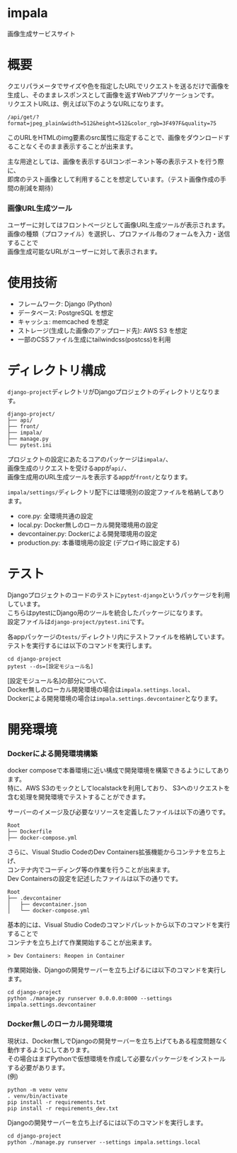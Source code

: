# impala
画像生成サービスサイト

# 概要
クエリパラメータでサイズや色を指定したURLでリクエストを送るだけで画像を生成し、そのままレスポンスとして画像を返すWebアプリケーションです。  
リクエストURLは、例えば以下のようなURLになります。
```
/api/get/?format=jpeg_plain&width=512&height=512&color_rgb=3F497F&quality=75
```
このURLをHTMLのimg要素のsrc属性に指定することで、画像をダウンロードすることなくそのまま表示することが出来ます。

主な用途としては、画像を表示するUIコンポーネント等の表示テストを行う際に、  
即席のテスト画像として利用することを想定しています。（テスト画像作成の手間の削減を期待）

### 画像URL生成ツール
ユーザーに対してはフロントページとして画像URL生成ツールが表示されます。  
画像の種類（プロファイル）を選択し、プロファイル毎のフォームを入力・送信することで  
画像生成可能なURLがユーザーに対して表示されます。

# 使用技術
- フレームワーク: Django (Python)
- データベース: PostgreSQL を想定
- キャッシュ: memcached を想定
- ストレージ(生成した画像のアップロード先): AWS S3 を想定
- 一部のCSSファイル生成にtailwindcss(postcss)を利用

# ディレクトリ構成
`django-project`ディレクトリがDjangoプロジェクトのディレクトリとなります。
```
django-project/
├── api/
├── front/
├── impala/
├── manage.py
└── pytest.ini
```
プロジェクトの設定にあたるコアのパッケージは`impala/`、  
画像生成のリクエストを受けるappが`api/`、  
画像生成用のURL生成ツールを表示するappが`front/`となります。

`impala/settings/`ディレクトリ配下には環境別の設定ファイルを格納してあります。
- core.py: 全環境共通の設定
- local.py: Docker無しのローカル開発環境用の設定
- devcontainer.py: Dockerによる開発環境用の設定
- production.py: 本番環境用の設定 (デプロイ時に設定する)

# テスト
Djangoプロジェクトのコードのテストに`pytest-django`というパッケージを利用しています。  
こちらはpytestにDjango用のツールを統合したパッケージになります。  
設定ファイルは`django-project/pytest.ini`です。

各appパッケージの`tests/`ディレクトリ内にテストファイルを格納しています。  
テストを実行するには以下のコマンドを実行します。
```
cd django-project
pytest --ds=[設定モジュール名]
```
[設定モジュール名]の部分について、  
Docker無しのローカル開発環境の場合は`impala.settings.local`、  
Dockerによる開発環境の場合は`impala.settings.devcontainer`となります。

# 開発環境
### Dockerによる開発環境構築
docker composeで本番環境に近い構成で開発環境を構築できるようにしてあります。  
特に、AWS S3のモックとしてlocalstackを利用しており、
S3へのリクエストを含む処理を開発環境でテストすることができます。

サーバーのイメージ及び必要なリソースを定義したファイルは以下の通りです。
```
Root
├── Dockerfile
├── docker-compose.yml
```

さらに、Visual Studio CodeのDev Containers拡張機能からコンテナを立ち上げ、  
コンテナ内でコーディング等の作業を行うことが出来ます。  
Dev Containersの設定を記述したファイルは以下の通りです。
```
Root
├── .devcontainer
│   ├── devcontainer.json
│   └── docker-compose.yml
```

基本的には、Visual Studio Codeのコマンドパレットから以下のコマンドを実行することで  
コンテナを立ち上げて作業開始することが出来ます。  
```
> Dev Containers: Reopen in Container
```

作業開始後、Djangoの開発サーバーを立ち上げるには以下のコマンドを実行します。
```
cd django-project
python ./manage.py runserver 0.0.0.0:8000 --settings impala.settings.devcontainer
```

### Docker無しのローカル開発環境
現状は、Docker無しでDjangoの開発サーバーを立ち上げてもある程度問題なく動作するようにしてあります。  
その場合はまずPythonで仮想環境を作成して必要なパッケージをインストールする必要があります。  
(例)
```
python -m venv venv
. venv/bin/activate
pip install -r requirements.txt
pip install -r requirements_dev.txt
```

Djangoの開発サーバーを立ち上げるには以下のコマンドを実行します。
```
cd django-project
python ./manage.py runserver --settings impala.settings.local
```